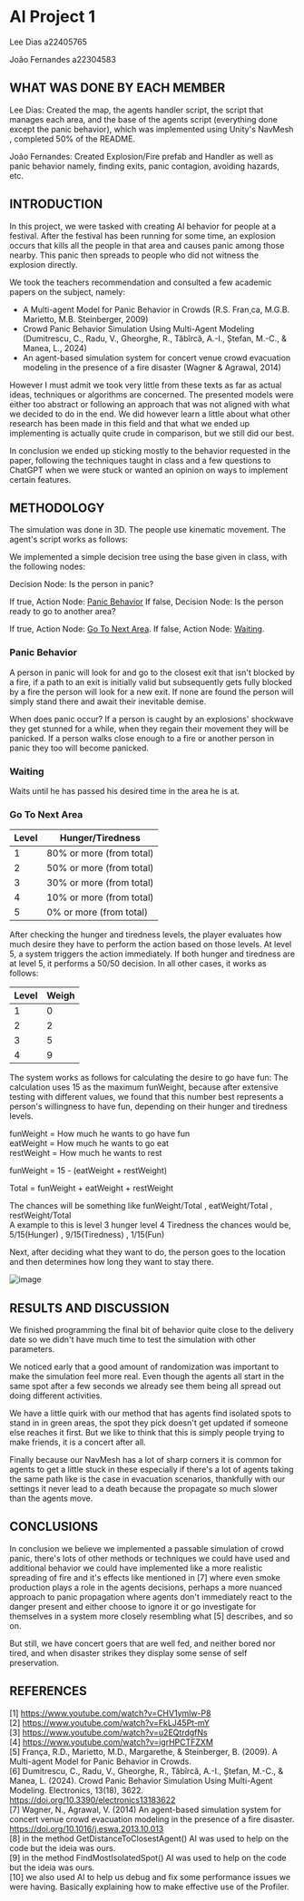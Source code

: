 # AI Project 1

Lee Dias a22405765

João Fernandes a22304583

## WHAT WAS DONE BY EACH MEMBER

Lee Dias: Created the map, the agents handler script, the script that manages each area,
and the base of the agents script (everything done except the panic behavior),
which was implemented using Unity's NavMesh , completed 50% of the README.

João Fernandes: Created Explosion/Fire prefab and Handler as well as panic behavior
namely, finding exits, panic contagion, avoiding hazards, etc.

## INTRODUCTION

In this project, we were tasked with creating AI behavior for people at a festival.
After the festival has been running for some time, an explosion occurs that kills
all the people in that area and causes panic among those nearby.
This panic then spreads to people who did not witness the explosion directly.

We took the teachers recommendation and consulted a few academic papers on
the subject, namely:

* A Multi-agent Model for Panic Behavior in Crowds
(R.S. Fran¸ca, M.G.B. Marietto, M.B. Steinberger, 2009)
* Crowd Panic Behavior Simulation Using Multi-Agent Modeling
(Dumitrescu, C., Radu, V., Gheorghe, R., Tăbîrcă, A.-I., Ștefan, M.-C., & Manea, L., 2024)
* An agent-based simulation system for concert venue crowd evacuation
modeling in the presence of a fire disaster
(Wagner & Agrawal, 2014)

However I must admit we took very little from these texts as far as actual ideas,
techniques or algorithms are concerned. The presented models were either too abstract
or following an approach that was not aligned with what we decided to do in the end.
We did however learn a little about what other research has been made in this field
and that what we ended up implementing is actually quite crude in comparison, but
we still did our best.

In conclusion we ended up sticking mostly to the behavior requested in the paper,
following the techniques taught in class and a few questions to ChatGPT when we
were stuck or wanted an opinion on ways to implement certain features.

## METHODOLOGY

The simulation was done in 3D. The people use kinematic movement.
The agent's script works as follows:

We implemented a simple decision tree using the base given in class, with the
following nodes:

Decision Node: Is the person in panic?

If true, Action Node: [Panic Behavior](#panic-behavior)
If false, Decision Node: Is the person ready to go to another area?

If true, Action Node: [Go To Next Area](#go-to-next-area).
If false, Action Node: [Waiting](#waiting).

### Panic Behavior

A person in panic will look for and go to the closest exit that isn't blocked by
a fire, if a path to an exit is initially valid but subsequently gets fully
blocked by a fire the person will look for a new exit. If none are found the
person will simply stand there and await their inevitable demise.

When does panic occur?
If a person is caught by an explosions' shockwave they get stunned for a while,
when they regain their movement they will be panicked.
If a person walks close enough to a fire or another person in panic they too
will become panicked.

### Waiting

Waits until he has passed his desired time in the area he is at.

### Go To Next Area

| Level   | Hunger/Tiredness |
| -------- | ------- |
| 1 | 80% or more (from total)  |
| 2 | 50% or more (from total)  |
| 3 | 30% or more (from total)  |
| 4 | 10% or more (from total)  |
| 5 | 0% or more (from total)   |

After checking the hunger and tiredness levels, the player evaluates how much desire they
have to perform the action based on those levels.
At level 5, a system triggers the action immediately.
If both hunger and tiredness are at level 5, it performs a 50/50 decision.
In all other cases, it works as follows:

| Level   | Weigh |
| -------- | ------- |
| 1 | 0  |
| 2 | 2  |
| 3 | 5  |
| 4 | 9  |

The system works as follows for calculating the desire to go have fun:
The calculation uses 15 as the maximum funWeight, because after extensive testing with different values,
we found that this number best represents a person's willingness to have fun,
depending on their hunger and tiredness levels.

funWeight = How much he wants to go have fun  
eatWeight = How much he wants to go eat  
restWeight = How much he wants to rest  

funWeight = 15 - (eatWeight + restWeight)

Total = funWeight + eatWeight + restWeight

The chances will be something like funWeight/Total , eatWeight/Total , restWeight/Total  
A example to this is level 3 hunger level 4 Tiredness the chances would be,
5/15(Hunger) , 9/15(Tiredness) , 1/15(Fun)

Next, after deciding what they want to do, the person goes to the location and
then determines how long they want to stay there.

![image](./DecisionTree.png)

## RESULTS AND DISCUSSION

We finished programming the final bit of behavior quite close to the delivery date
so we didn't have much time to test the simulation with other parameters.

We noticed early that a good amount of randomization was important to make the simulation
feel more real. Even though the agents all start in the same spot after a few seconds
we already see them being all spread out doing different activities.

We have a little quirk with our method that has agents find isolated spots to stand in
in green areas, the spot they pick doesn't get updated if someone else reaches it first.
But we like to think that this is simply people trying to make friends, it is a concert
after all.

Finally because our NavMesh has a lot of sharp corners it is common for agents to
get a little stuck in these especially if there's a lot of agents taking the same
path like is the case in evacuation scenarios, thankfully with our settings it never
lead to a death because the propagate so much slower than the agents move.

## CONCLUSIONS

In conclusion we believe we implemented a passable simulation of crowd panic, there's
lots of other methods or techniques we could have used and additional behavior we could
have implemented like a more realistic spreading of fire and it's effects like mentioned
in [7] where even smoke production plays a role in the agents decisions, perhaps a more
nuanced approach to panic propagation where agents don't immediately react to the danger
present and either choose to ignore it or go investigate for themselves in a system
more closely resembling what [5] describes, and so on.

But still, we have concert goers that are well fed, and neither bored nor tired,
and when disaster strikes they display some sense of self preservation.

## REFERENCES

[1] <https://www.youtube.com/watch?v=CHV1ymlw-P8>  
[2] <https://www.youtube.com/watch?v=FkLJ45Pt-mY>  
[3] <https://www.youtube.com/watch?v=u2EQtrdgfNs>  
[4] <https://www.youtube.com/watch?v=igrHPCTFZXM>  
[5] França, R.D., Marietto, M.D., Margarethe, & Steinberger, B. (2009). A Multi-agent Model for Panic Behavior in Crowds.  
[6] Dumitrescu, C., Radu, V., Gheorghe, R., Tăbîrcă, A.-I., Ștefan, M.-C., & Manea, L. (2024). Crowd Panic Behavior Simulation Using Multi-Agent Modeling. Electronics, 13(18), 3622. <https://doi.org/10.3390/electronics13183622>  
[7] Wagner, N., Agrawal, V. (2014) An agent-based simulation system for concert venue crowd evacuation modeling in the presence of a fire disaster. <https://doi.org/10.1016/j.eswa.2013.10.013>  
[8] in the method GetDistanceToClosestAgent() AI was used to help on the code but the ideia was ours.  
[9] in the method FindMostIsolatedSpot() AI was used to help on the code but the ideia was ours.  
[10] we also used AI to help us debug and fix some performance issues we were having. Basically explaining how to make effective use of the Profiler.
